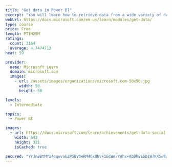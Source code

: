```yaml
---
title: "Get data in Power BI"
excerpt: "You will learn how to retrieve data from a wide variety of data sources, including Microsoft Excel, relational databases, and NoSQL data stores. You will also learn how to improve performance while retrieving data."
webUrl: https://docs.microsoft.com/en-us/learn/modules/get-data/
type: course
price: Free
length: PT1H25M
ratings:
  count: 3164
  average: 4.7474713
heat: 59

provider:
  name: Microsoft Learn
  domain: microsoft.com
  images:
    - url: /assets/images/organizations/microsoft.com-50x50.jpg
      width: 50
      height: 50

levels:
  - Intermediate

topics:
  - Power BI

images:
  - url: https://docs.microsoft.com/learn/achievements/get-data-social.png
    width: 643
    height: 321
    isCached: true

secured: "YrJnBBtMY14eqwvaEZPSBV0eRM46xBNvF1GCWe7YAhx+AbDhEE6DIW7KX5w8/6LhTfyEAkyUJgo55YfoTP4kvlewYfAfRi5opsaV5enKB3qSTrE3x1y/cpboxuiO87xn4j43vOGJlonhtNoCZaeXdIx/3trGApe8CxnsQlS7GK1BR3MSiNNTcsySnkdMBF/MfSK4TzlXsMVhrwMtuOuWHtqa2iitEco2RNXzMakeb1P9SwXvRkZUdyjnb3BojO4bFzaqwBYfY9kAOZ0mHEiTF5JfGCXs+ldhSa4VRfEMgq6zWeEHPEgmNpioJ0lg9mqtuoOb9ob3G352Kd4j4//E6c8qg/QJU6ar/U6KWac30UmK9vJAUwWzScr3rif2laP98tEQvfqUKBBUsaN9OhmX4HAtLVEy8Jelq4jzK5SO8FQ=;fSHXXEGzEBDgJjyDNWiSpA=="
---
```


